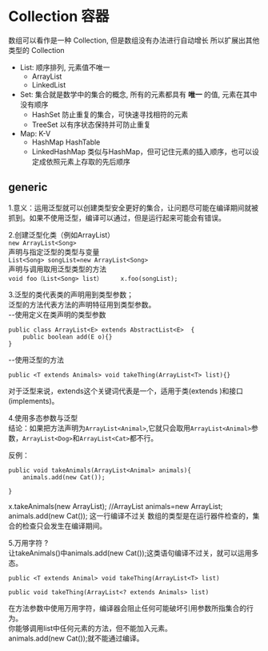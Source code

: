 # Collection 容器

数组可以看作是一种 Collection, 但是数组没有办法进行自动增长
所以扩展出其他类型的 Collection

- List: 顺序排列, 元素值不唯一
  - ArrayList
  - LinkedList
- Set: 集合就是数学中的集合的概念, 所有的元素都具有 **唯一** 的值, 元素在其中没有顺序
  - HashSet 防止重复的集合，可快速寻找相符的元素
  - TreeSet 以有序状态保持并可防止重复
- Map: K-V
  - HashMap HashTable
  - LinkedHashMap 类似与HashMap，但可记住元素的插入顺序，也可以设定成依照元素上存取的先后顺序

## generic

1.意义：运用泛型就可以创建类型安全更好的集合，让问题尽可能在编译期间就被抓到。如果不使用泛型，编译可以通过，但是运行起来可能会有错误。  

2.创建泛型化类（例如ArrayList）  
    `new ArrayList<Song>`  
声明与指定泛型的类型与变量  
    `List<Song> songList=new ArrayList<Song>`  
声明与调用取用泛型类型的方法  
    `void foo（List<Song> list）    
      x.foo(songList);`  

3.泛型的类代表类的声明用到类型参数；  
泛型的方法代表方法的声明特征用到类型参数。  
--使用定义在类声明的类型参数   

    public class ArrayList<E> extends AbstractList<E>  {
    	public boolean add(E o){}
    }

--使用泛型的方法  

    public <T extends Animals> void takeThing(ArrayList<T> list){}

对于泛型来说，extends这个关键词代表是一个，适用于类(extends
)和接口(implements)。
  
4.使用多态参数与泛型  
结论：如果把方法声明为`ArrayList<Animal>`,它就只会取用`ArrayList<Animal>`参数，`ArrayList<Dog>`和`ArrayList<Cat>`都不行。  

反例：

    public void takeAnimals(ArrayList<Animal> animals){
    	animals.add(new Cat());
    
    }

x.takeAnimals(new ArrayList<Dog>);
//ArrayList<Animal> animals=new ArrayList<Dog>;
animals.add(new Cat());  这一行编译不过关
</pre>
数组的类型是在运行器件检查的，集合的检查只会发生在编译期间。  

5.万用字符 ?  
让takeAnimals()中animals.add(new Cat());这类语句编译不过关，就可以运用多态。  
```
public <T extends Animal> void takeThing(ArrayList<T> list)  
```  
```
public void takeThing(ArrayList<? extends Animals> list)
```  
在方法参数中使用万用字符，编译器会阻止任何可能破坏引用参数所指集合的行为。  
你能够调用list中任何元素的方法，但不能加入元素。  
animals.add(new Cat());就不能通过编译。  


